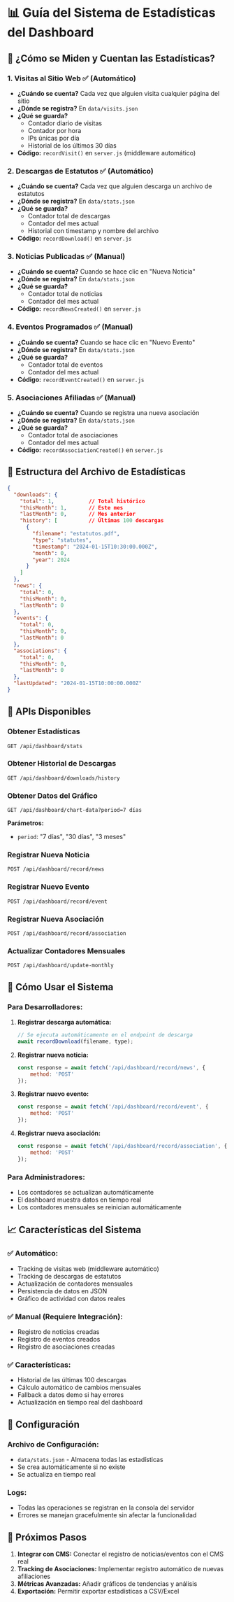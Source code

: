 # 📊 Guía del Sistema de Estadísticas del Dashboard

## 🎯 ¿Cómo se Miden y Cuentan las Estadísticas?

### 1. **Visitas al Sitio Web** ✅ (Automático)
- **¿Cuándo se cuenta?** Cada vez que alguien visita cualquier página del sitio
- **¿Dónde se registra?** En `data/visits.json`
- **¿Qué se guarda?**
  - Contador diario de visitas
  - Contador por hora
  - IPs únicas por día
  - Historial de los últimos 30 días
- **Código:** `recordVisit()` en `server.js` (middleware automático)

### 2. **Descargas de Estatutos** ✅ (Automático)
- **¿Cuándo se cuenta?** Cada vez que alguien descarga un archivo de estatutos
- **¿Dónde se registra?** En `data/stats.json`
- **¿Qué se guarda?**
  - Contador total de descargas
  - Contador del mes actual
  - Historial con timestamp y nombre del archivo
- **Código:** `recordDownload()` en `server.js`

### 3. **Noticias Publicadas** ✅ (Manual)
- **¿Cuándo se cuenta?** Cuando se hace clic en "Nueva Noticia"
- **¿Dónde se registra?** En `data/stats.json`
- **¿Qué se guarda?**
  - Contador total de noticias
  - Contador del mes actual
- **Código:** `recordNewsCreated()` en `server.js`

### 4. **Eventos Programados** ✅ (Manual)
- **¿Cuándo se cuenta?** Cuando se hace clic en "Nuevo Evento"
- **¿Dónde se registra?** En `data/stats.json`
- **¿Qué se guarda?**
  - Contador total de eventos
  - Contador del mes actual
- **Código:** `recordEventCreated()` en `server.js`

### 5. **Asociaciones Afiliadas** ✅ (Manual)
- **¿Cuándo se cuenta?** Cuando se registra una nueva asociación
- **¿Dónde se registra?** En `data/stats.json`
- **¿Qué se guarda?**
  - Contador total de asociaciones
  - Contador del mes actual
- **Código:** `recordAssociationCreated()` en `server.js`

## 📁 Estructura del Archivo de Estadísticas

```json
{
  "downloads": {
    "total": 1,           // Total histórico
    "thisMonth": 1,       // Este mes
    "lastMonth": 0,       // Mes anterior
    "history": [          // Últimas 100 descargas
      {
        "filename": "estatutos.pdf",
        "type": "statutes",
        "timestamp": "2024-01-15T10:30:00.000Z",
        "month": 0,
        "year": 2024
      }
    ]
  },
  "news": {
    "total": 0,
    "thisMonth": 0,
    "lastMonth": 0
  },
  "events": {
    "total": 0,
    "thisMonth": 0,
    "lastMonth": 0
  },
  "associations": {
    "total": 0,
    "thisMonth": 0,
    "lastMonth": 0
  },
  "lastUpdated": "2024-01-15T10:00:00.000Z"
}
```

## 🔄 APIs Disponibles

### Obtener Estadísticas
```
GET /api/dashboard/stats
```

### Obtener Historial de Descargas
```
GET /api/dashboard/downloads/history
```

### Obtener Datos del Gráfico
```
GET /api/dashboard/chart-data?period=7 días
```
**Parámetros:**
- `period`: "7 días", "30 días", "3 meses"

### Registrar Nueva Noticia
```
POST /api/dashboard/record/news
```

### Registrar Nuevo Evento
```
POST /api/dashboard/record/event
```

### Registrar Nueva Asociación
```
POST /api/dashboard/record/association
```

### Actualizar Contadores Mensuales
```
POST /api/dashboard/update-monthly
```

## 🚀 Cómo Usar el Sistema

### Para Desarrolladores:
1. **Registrar descarga automática:**
   ```javascript
   // Se ejecuta automáticamente en el endpoint de descarga
   await recordDownload(filename, type);
   ```

2. **Registrar nueva noticia:**
   ```javascript
   const response = await fetch('/api/dashboard/record/news', {
       method: 'POST'
   });
   ```

3. **Registrar nuevo evento:**
   ```javascript
   const response = await fetch('/api/dashboard/record/event', {
       method: 'POST'
   });
   ```

4. **Registrar nueva asociación:**
   ```javascript
   const response = await fetch('/api/dashboard/record/association', {
       method: 'POST'
   });
   ```

### Para Administradores:
- Los contadores se actualizan automáticamente
- El dashboard muestra datos en tiempo real
- Los contadores mensuales se reinician automáticamente

## 📈 Características del Sistema

### ✅ Automático:
- Tracking de visitas web (middleware automático)
- Tracking de descargas de estatutos
- Actualización de contadores mensuales
- Persistencia de datos en JSON
- Gráfico de actividad con datos reales

### ✅ Manual (Requiere Integración):
- Registro de noticias creadas
- Registro de eventos creados
- Registro de asociaciones creadas

### ✅ Características:
- Historial de las últimas 100 descargas
- Cálculo automático de cambios mensuales
- Fallback a datos demo si hay errores
- Actualización en tiempo real del dashboard

## 🔧 Configuración

### Archivo de Configuración:
- `data/stats.json` - Almacena todas las estadísticas
- Se crea automáticamente si no existe
- Se actualiza en tiempo real

### Logs:
- Todas las operaciones se registran en la consola del servidor
- Errores se manejan gracefulmente sin afectar la funcionalidad

## 🎯 Próximos Pasos

1. **Integrar con CMS:** Conectar el registro de noticias/eventos con el CMS real
2. **Tracking de Asociaciones:** Implementar registro automático de nuevas afiliaciones
3. **Métricas Avanzadas:** Añadir gráficos de tendencias y análisis
4. **Exportación:** Permitir exportar estadísticas a CSV/Excel

